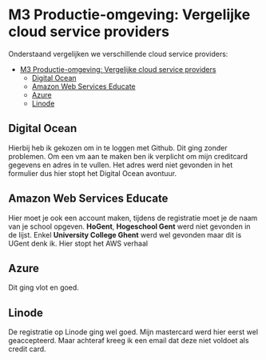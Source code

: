 # M3 Productie-omgeving: Vergelijke cloud service providers

Onderstaand vergelijken we verschillende cloud service providers:

- [M3 Productie-omgeving: Vergelijke cloud service providers](#m3-productie-omgeving-vergelijke-cloud-service-providers)
  - [Digital Ocean](#digital-ocean)
  - [Amazon Web Services Educate](#amazon-web-services-educate)
  - [Azure](#azure)
  - [Linode](#linode)



## Digital Ocean

Hierbij heb ik gekozen om in te loggen met Github. Dit ging zonder problemen.
Om een vm aan te maken ben ik verplicht om mijn creditcard gegevens en adres in te vullen. Het adres werd niet gevonden in het formulier dus hier stopt het Digital Ocean avontuur.

## Amazon Web Services Educate

Hier moet je ook een account maken, tijdens de registratie moet je de naam van je school opgeven. **HoGent**, **Hogeschool Gent** werd niet gevonden in de lijst. Enkel **University College Ghent** werd wel gevonden maar dit is UGent denk ik. Hier stopt het AWS verhaal

## Azure

Dit ging vlot en goed.

## Linode

De registratie op Linode ging wel goed. Mijn mastercard werd hier eerst wel geaccepteerd. Maar achteraf kreeg ik een email dat deze niet voldoet als credit card.
